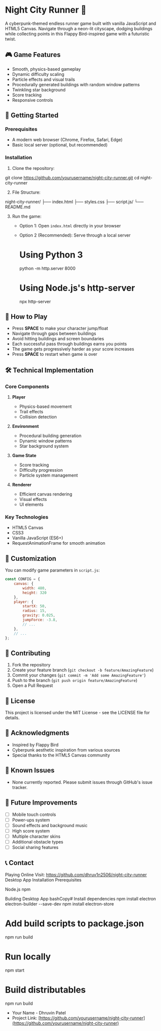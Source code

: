 # Night City Runner 🌃

A cyberpunk-themed endless runner game built with vanilla JavaScript and HTML5 Canvas. Navigate through a neon-lit cityscape, dodging buildings while collecting points in this Flappy Bird-inspired game with a futuristic twist.

## 🎮 Game Features

- Smooth, physics-based gameplay
- Dynamic difficulty scaling
- Particle effects and visual trails
- Procedurally generated buildings with random window patterns
- Twinkling star background
- Score tracking
- Responsive controls

## 🚀 Getting Started

### Prerequisites
- A modern web browser (Chrome, Firefox, Safari, Edge)
- Basic local server (optional, but recommended)

### Installation

1. Clone the repository:

git clone https://github.com/yourusername/night-city-runner.git
cd night-city-runner


2. File Structure:

night-city-runner/
├── index.html
├── styles.css
├── script.js/
└── README.md


3. Run the game:
   - Option 1: Open `index.html` directly in your browser
   - Option 2 (Recommended): Serve through a local server
     
     # Using Python 3
     python -m http.server 8000
     
     # Using Node.js's http-server
     npx http-server
     

## 🎯 How to Play

- Press **SPACE** to make your character jump/float
- Navigate through gaps between buildings
- Avoid hitting buildings and screen boundaries
- Each successful pass through buildings earns you points
- The game gets progressively harder as your score increases
- Press **SPACE** to restart when game is over

## 🛠️ Technical Implementation

### Core Components

1. **Player**
   - Physics-based movement
   - Trail effects
   - Collision detection

2. **Environment**
   - Procedural building generation
   - Dynamic window patterns
   - Star background system

3. **Game State**
   - Score tracking
   - Difficulty progression
   - Particle system management

4. **Renderer**
   - Efficient canvas rendering
   - Visual effects
   - UI elements

### Key Technologies

- HTML5 Canvas
- CSS3
- Vanilla JavaScript (ES6+)
- RequestAnimationFrame for smooth animation

## 🔧 Customization

You can modify game parameters in `script.js`:

```javascript
const CONFIG = {
    canvas: {
        width: 480,
        height: 320
    },
    player: {
        startX: 50,
        radius: 15,
        gravity: 0.025,
        jumpForce: -3.8,
        // ...
    },
    // ...
};
```

## 🤝 Contributing

1. Fork the repository
2. Create your feature branch (`git checkout -b feature/AmazingFeature`)
3. Commit your changes (`git commit -m 'Add some AmazingFeature'`)
4. Push to the branch (`git push origin feature/AmazingFeature`)
5. Open a Pull Request

## 📝 License

This project is licensed under the MIT License - see the LICENSE file for details.

## 🙏 Acknowledgments

- Inspired by Flappy Bird
- Cyberpunk aesthetic inspiration from various sources
- Special thanks to the HTML5 Canvas community

## 🐛 Known Issues

- None currently reported. Please submit issues through GitHub's issue tracker.

## 🚧 Future Improvements

- [ ] Mobile touch controls
- [ ] Power-ups system
- [ ] Sound effects and background music
- [ ] High score system
- [ ] Multiple character skins
- [ ] Additional obstacle types
- [ ] Social sharing features

## 📞 Contact
Playing Online
Visit: https://github.com/dhruv1n2506/night-city-runner
Desktop App Installation
Prerequisites

Node.js
npm

Building Desktop App
bashCopy# Install dependencies
npm install electron electron-builder --save-dev
npm install electron-store

# Add build scripts to package.json
npm run build

# Run locally
npm start

# Build distributables
npm run build

- Your Name - Dhruvin Patel
- Project Link: [https://github.com/yourusername/night-city-runner](https://github.com/yourusername/night-city-runner)
